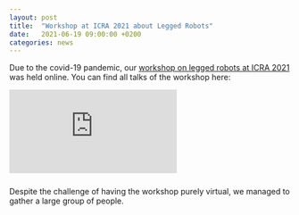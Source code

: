 ```yaml
---
layout: post
title:  "Workshop at ICRA 2021 about Legged Robots"
date:   2021-06-19 09:00:00 +0200
categories: news
---
```

Due to the covid-19 pandemic, our [workshop on legged robots at ICRA 2021](hhttps://leggedrobots.put.poznan.pl/) was held online.
You can find all talks of the workshop here:

<div class="container">
  <iframe src="https://www.youtube.com/embed/videoseries?list=PLY45TGWcpM7yXzVnjf96OD8gUX8VCIid3"
  frameborder="0" allowfullscreen class="video"></iframe>
</div>
<div style="padding-top:10px"></div>

Despite the challenge of having the workshop purely virtual, we managed to gather a large group of people.
